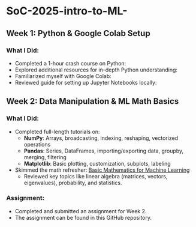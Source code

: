 # SoC-2025-intro-to-ML-

## Week 1: Python & Google Colab Setup

### What I Did:
- Completed a 1-hour crash course on Python:
- Explored additional resources for in-depth Python understanding:
- Familiarized myself with Google Colab:
- Reviewed guide for setting up Jupyter Notebooks locally:

## Week 2: Data Manipulation & ML Math Basics

### What I Did:
- Completed full-length tutorials on:
  - **NumPy**: Arrays, broadcasting, indexing, reshaping, vectorized operations  
  - **Pandas**: Series, DataFrames, importing/exporting data, groupby, merging, filtering  
  - **Matplotlib**: Basic plotting, customization, subplots, labeling  
- Skimmed the math refresher:
  [Basic Mathematics for Machine Learning](https://github.com/hrnbot/Basic-Mathematics-for-Machine-Learning/tree/master)
  - Reviewed key topics like linear algebra (matrices, vectors, eigenvalues), probability, and statistics.

### Assignment:
 - Completed and submitted an assignment for Week 2.
 - The assignment can be found in this GitHub repository.
